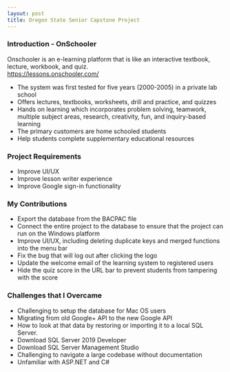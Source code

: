 ```yaml
---
layout: post
title: Oregon State Senior Capstone Project
---
```



### Introduction - OnSchooler

Onschooler is an e-learning platform that is like an interactive textbook, lecture, workbook, and quiz.  
https://lessons.onschooler.com/ 

* The system was first tested for five years (2000-2005) in a private lab school
* Offers lectures, textbooks, worksheets, drill and practice, and quizzes
* Hands on learning which incorporates problem solving, teamwork, multiple subject areas, research, creativity, fun, and inquiry-based learning
* The primary customers are home schooled students
* Help students complete supplementary educational resources


### Project Requirements

* Improve UI/UX
* Improve lesson writer experience 
* Improve Google sign-in functionality


### My Contributions

* Export the database from the BACPAC file
* Connect the entire project to the database to ensure that the project can run on the Windows platform
* Improve UI/UX, including deleting duplicate keys and merged functions into the menu bar
* Fix the bug that will log out after clicking the logo
* Update the welcome email of the learning system to registered users
* Hide the quiz score in the URL bar to prevent students from tampering with the score


### Challenges that I Overcame

* Challenging to setup the database for Mac OS users 
* Migrating from old Google+ API to the new Google API
* How to look at that data by restoring or importing it to a local SQL Server.
* Download SQL Server 2019 Developer
* Download SQL Server Management Studio
* Challenging to navigate a large codebase without documentation
* Unfamiliar with ASP.NET and C#

